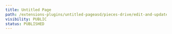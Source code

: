 ```yaml
---
title: Untitled Page
path: /extensions-plugins/untitled-pageasd/pieces-drive/edit-and-update
visibility: PUBLIC
status: PUBLISHED
---
```




